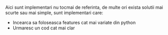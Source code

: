 Aici sunt implementari nu tocmai de referinta, de multe ori exista solutii mai scurte sau mai simple, sunt implementari care:
- Incearca sa foloseasca features cat mai variate din python
- Urmaresc un cod cat mai clar
